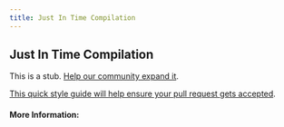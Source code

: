 ```yaml
---
title: Just In Time Compilation
---
```


## Just In Time Compilation

This is a stub. [Help our community expand it](https://github.com/freeCodeCamp/guide-articles/tree/master/articles/Computer-Science/Just-In-Time-Compilation/index.md).

[This quick style guide will help ensure your pull request gets accepted](https://github.com/freeCodeCamp/guide-articles/blob/master/README.md).

<!-- The article goes here, in GitHub-flavored Markdown. Feel free to add YouTube videos, images, and CodePen/JSBin embeds  -->

#### More Information:
<!-- Please add any articles you think might be helpful to read before writing the article -->


